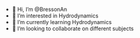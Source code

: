 - 👋 Hi, I’m @BressonAn
- 👀 I’m interested in Hydrodynamics
- 🌱 I’m currently learning Hydrodynamics
- 💞️ I’m looking to collaborate on different subjects

<!---
BressonAn/BressonAn is a ✨ special ✨ repository because its `README.md` (this file) appears on your GitHub profile.
You can click the Preview link to take a look at your changes.
--->
